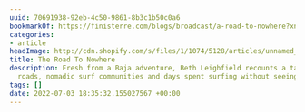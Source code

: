 ```yaml
---
uuid: 70691938-92eb-4c50-9861-8b3c1b50c0a6
bookmarkOf: https://finisterre.com/blogs/broadcast/a-road-to-nowhere?xnpe_tifc=4DBuhF4uh.oJxIzJ4DBNbjpsafeWaeiWhFW6hfp3alB8bf8cRf4gVd46EMQ-tu4vaMpNbdHXx.EN4FYjhk4NxDnJ
categories:
- article
headImage: http://cdn.shopify.com/s/files/1/1074/5128/articles/unnamed_7b26e018-8d92-4cfd-8caa-d582b4b81072.jpg?v=1656063428
title: The Road To Nowhere
description: Fresh from a Baja adventure, Beth Leighfield recounts a tale of washboard
  roads, nomadic surf communities and days spent surfing without seeing another soul.
tags: []
date: 2022-07-03 18:35:32.155027567 +00:00
---
```

